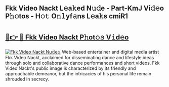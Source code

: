 ## Fkk Video Nackt L𝚎a𝚔ed N𝚞𝚍e - Part-KmJ Vi𝚍𝚎o P𝚑𝚘tos - H𝚘𝚝 O𝚗𝚕yf𝚊ns L𝚎a𝚔s cmiR1

# <h2><a href="http://kfddyjc.oniu.top/?m=Fkk+Video+Nackt">🔗👉 🔴 Fkk Video Nackt P𝚑ot𝚘𝚜 V𝚒d𝚎o</a></h2>

[![Fkk Video Nackt Nu𝚍e𝚜](https://i.imgur.com/0qMVB7G.gif)](http://kfddyjc.oniu.top/?m=Fkk+Video+Nackt)
Web-based entertainer and digital media artist Fkk Video Nackt, acclaimed for disseminating dance and lifestyle ideas through solo and collaborative dance performances and short videos. Fkk Video Nackt's public image is characterized by its friendly and approachable demeanor, but the intricacies of his personal life remain shrouded in secrecy.  
